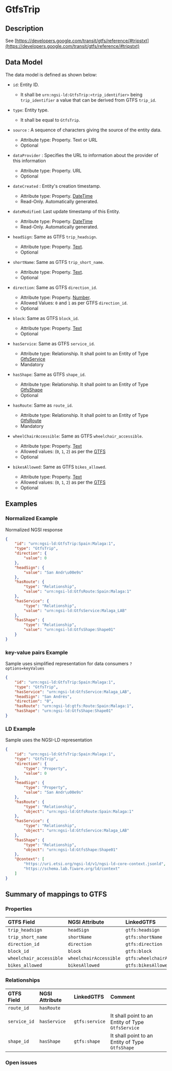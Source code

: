 # GtfsTrip

## Description

See
[https://developers.google.com/transit/gtfs/reference/#tripstxt](https://developers.google.com/transit/gtfs/reference/#tripstxt)

## Data Model

The data model is defined as shown below:

-   `id`: Entity ID.

    -   It shall be `urn:ngsi-ld:GtfsTrip:<trip_identifier>` being
        `trip_identifier` a value that can be derived from GTFS `trip_id`.

-   `type`: Entity type.

    -   It shall be equal to `GtfsTrip`.

-   `source` : A sequence of characters giving the source of the entity data.

    -   Attribute type: Property. Text or URL
    -   Optional

-   `dataProvider` : Specifies the URL to information about the provider of this
    information

    -   Attribute type: Property. URL
    -   Optional

-   `dateCreated` : Entity's creation timestamp.

    -   Attribute type: Property. [DateTime](https://schema.org/DateTime)
    -   Read-Only. Automatically generated.

-   `dateModified`: Last update timestamp of this Entity.

    -   Attribute type: Property. [DateTime](https://schema.org/DateTime)
    -   Read-Only. Automatically generated.

-   `headSign`: Same as GTFS `trip_headsign`.

    -   Attribute type: Property. [Text](https://schema.org/Text).
    -   Optional

-   `shortName`: Same as GTFS `trip_short_name`.

    -   Attribute type: Property. [Text](https://schema.org/Text).
    -   Optional

-   `direction`: Same as GTFS `direction_id`.

    -   Attribute type: Property. [Number](https://schema.org/Number).
    -   Allowed Values: `0` and `1` as per GTFS `direction_id`.
    -   Optional

-   `block`: Same as GTFS `block_id`.

    -   Attribute type: Property. [Text](https://schema.org/Text)
    -   Optional

-   `hasService`: Same as GTFS `service_id`.

    -   Attribute type: Relationship. It shall point to an Entity of Type
        [GtfsService](../../GtfsService/doc/spec.md)
    -   Mandatory

-   `hasShape`: Same as GTFS `shape_id`.

    -   Attribute type: Relationship. It shall point to an Entity of Type
        [GtfsShape](../../GtfsShape/doc/spec.md)
    -   Optional

-   `hasRoute`: Same as `route_id`.

    -   Attribute type: Relationship. It shall point to an Entity of Type
        [GtfsRoute](../../GtfsRoute/doc/spec.md)
    -   Mandatory

-   `wheelChairAccessible`: Same as GTFS `wheelchair_accessible`.

    -   Attribute type: Property. [Text](https://schema.org/Text)
    -   Allowed values: (`0`, `1`, `2`) as per the
        [GTFS](https://developers.google.com/transit/gtfs/reference/#tripstxt)
    -   Optional

-   `bikesAllowed`: Same as GTFS `bikes_allowed`.
    -   Attribute type: Property. [Text](https://schema.org/Text)
    -   Allowed values: (`0`, `1`, `2`) as per the
        [GTFS](https://developers.google.com/transit/gtfs/reference/#tripstxt)
    -   Optional

## Examples

### Normalized Example

Normalized NGSI response

```json
{
    "id": "urn:ngsi-ld:GtfsTrip:Spain:Malaga:1",
    "type": "GtfsTrip",
    "direction": {
        "value": 0
    },
    "headSign": {
        "value": "San Andr\u00e9s"
    },
    "hasRoute": {
        "type": "Relationship",
        "value": "urn:ngsi-ld:GtfsRoute:Spain:Malaga:1"
    },
    "hasService": {
        "type": "Relationship",
        "value": "urn:ngsi-ld:GtfsService:Malaga_LAB"
    },
    "hasShape": {
        "type": "Relationship",
        "value": "urn:ngsi-ld:GtfsShape:Shape01"
    }
}
```

### key-value pairs Example

Sample uses simplified representation for data consumers `?options=keyValues`

```json
{
    "id": "urn:ngsi-ld:GtfsTrip:Spain:Malaga:1",
    "type": "GtfsTrip",
    "hasService": "urn:ngsi-ld:GtfsService:Malaga_LAB",
    "headSign": "San Andrés",
    "direction": "0",
    "hasRoute": "urn:ngsi-ld:gtfs:Route:Spain:Malaga:1",
    "hasShape": "urn:ngsi-ld:GtfsShape:Shape01"
}
```

### LD Example

Sample uses the NGSI-LD representation

```json
{
    "id": "urn:ngsi-ld:GtfsTrip:Spain:Malaga:1",
    "type": "GtfsTrip",
    "direction": {
        "type": "Property",
        "value": 0
    },
    "headSign": {
        "type": "Property",
        "value": "San Andr\u00e9s"
    },
    "hasRoute": {
        "type": "Relationship",
        "object": "urn:ngsi-ld:GtfsRoute:Spain:Malaga:1"
    },
    "hasService": {
        "type": "Relationship",
        "object": "urn:ngsi-ld:GtfsService:Malaga_LAB"
    },
    "hasShape": {
        "type": "Relationship",
        "object": "urn:ngsi-ld:GtfsShape:Shape01"
    },
    "@context": [
        "https://uri.etsi.org/ngsi-ld/v1/ngsi-ld-core-context.jsonld",
        "https://schema.lab.fiware.org/ld/context"
    ]
}
```

## Summary of mappings to GTFS

### Properties

| GTFS Field              | NGSI Attribute         | LinkedGTFS                  | Comment |
| :---------------------- | :--------------------- | :-------------------------- | :------ |
| `trip_headsign`         | `headSign`             | `gtfs:headsign`             |         |
| `trip_short_name`       | `shortName`            | `gtfs:shortName`            |         |
| `direction_id`          | `direction`            | `gtfs:direction`            |         |
| `block_id`              | `block`                | `gtfs:block`                |         |
| `wheelchair_accessible` | `wheelchairAccessible` | `gtfs:wheelchairAccessible` |         |
| `bikes_allowed`         | `bikesAllowed`         | `gtfs:bikesAllowed`         |         |

### Relationships

| GTFS Field   | NGSI Attribute | LinkedGTFS     | Comment                                           |
| :----------- | :------------- | :------------- | :------------------------------------------------ |
| `route_id`   | `hasRoute`     |                |                                                   |
| `service_id` | `hasService`   | `gtfs:service` | It shall point to an Entity of Type `GtfsService` |
| `shape_id`   | `hasShape`     | `gtfs:shape`   | It shall point to an Entity of Type `GtfsShape`   |

### Open issues
